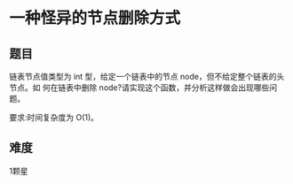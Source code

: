 # 一种怪异的节点删除方式
## 题目
链表节点值类型为 int 型，给定一个链表中的节点 node，但不给定整个链表的头节点。如 何在链表中删除 node?请实现这个函数，并分析这样做会出现哪些问题。

要求:时间复杂度为 O(1)。

## 难度
1颗星
